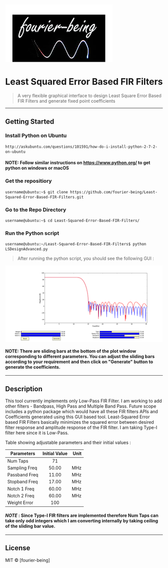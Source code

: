 # ![fourier-being](logo.png)

# Least Squared Error Based FIR Filters
> A very flexible graphical interface to design Least Square Error Based FIR Filters and generate fixed point coefficients 
___

## Getting Started
### Install Python on Ubuntu
```
http://askubuntu.com/questions/101591/how-do-i-install-python-2-7-2-on-ubuntu
```
#### NOTE: Follow similar instructions on https://www.python.org/ to get python on windows or macOS
### Get the repositiory
```
username@ubuntu:~$ git clone https://github.com/fourier-being/Least-Squared-Error-Based-FIR-Filters.git
```
### Go to the Repo Directory
```
username@ubuntu:~$ cd Least-Squared-Error-Based-FIR-Filters/
```
### Run the Python script
```
username@ubuntu:~/Least-Squared-Error-Based-FIR-Filters$ python LSDesignAdvanced.py
```
> After running the python script, you should see the following GUI :

<img src="figure_1.png" align="center" />

#### NOTE: There are sliding bars at the bottom of the plot window corresponding to different parameters. You can adjust the sliding bars according to your requirement and then click on "Generate" button to generate the coefficients.
___

## Description
This tool currently implements only Low-Pass FIR Filter. I am working to add other filters - Bandpass, High Pass and Multiple Band Pass.
Future scope includes a python package which would have all these FIR filters APIs and Coefficients generated using this GUI based tool. Least-Squared Error based FIR Filters basically minimizes the squared error between desired filter response and amplitude response of the FIR filter. I am taking Type-I filter here since it is Low-Pass.

Table showing adjustable parameters and their initial values :

| Parameters    | Initial Value | Unit  |
| ------------- |:-------------:| -----:|
| Num Taps      | 71            |       |
| Sampling Freq | 50.00         |   MHz |
| Passband Freq | 11.00         |   MHz |
| Stopband Freq | 17.00         |   MHz |
| Notch 1 Freq  | 60.00         |   MHz |
| Notch 2 Freq  | 60.00         |   MHz |
| Weight Error  | 100           |       |

#### *NOTE* : Since Type-I FIR filters are implemented therefore Num Taps can take only odd integers which I am converting internally by taking ceiling of the sliding bar value.
___

## License

MIT © [fourier-being]

